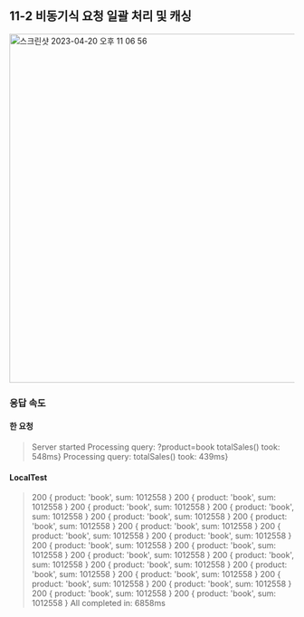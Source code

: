 ## 11-2 비동기식 요청 일괄 처리 및 캐싱
<img width="617" alt="스크린샷 2023-04-20 오후 11 06 56" src="https://user-images.githubusercontent.com/114394976/233391912-6b020df8-258b-44c0-837a-adbf0c0361c4.png">

### 응답 속도

#### 한 요청

> Server started
> Processing query: ?product=book
> totalSales() took: 548ms}
> Processing query:
> totalSales() took: 439ms}

#### LocalTest

> 200 { product: 'book', sum: 1012558 }
> 200 { product: 'book', sum: 1012558 }
> 200 { product: 'book', sum: 1012558 }
> 200 { product: 'book', sum: 1012558 }
> 200 { product: 'book', sum: 1012558 }
> 200 { product: 'book', sum: 1012558 }
> 200 { product: 'book', sum: 1012558 }
> 200 { product: 'book', sum: 1012558 }
> 200 { product: 'book', sum: 1012558 }
> 200 { product: 'book', sum: 1012558 }
> 200 { product: 'book', sum: 1012558 }
> 200 { product: 'book', sum: 1012558 }
> 200 { product: 'book', sum: 1012558 }
> 200 { product: 'book', sum: 1012558 }
> 200 { product: 'book', sum: 1012558 }
> 200 { product: 'book', sum: 1012558 }
> 200 { product: 'book', sum: 1012558 }
> 200 { product: 'book', sum: 1012558 }
> 200 { product: 'book', sum: 1012558 }
> 200 { product: 'book', sum: 1012558 }
> All completed in: 6858ms
